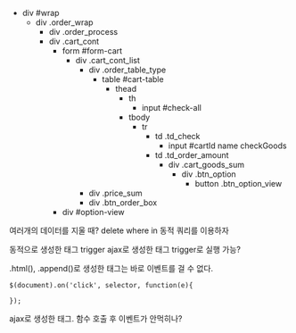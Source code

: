 * div #wrap
  * div .order_wrap
    * div .order_process
    * div .cart_cont
      * form #form-cart
        * div .cart_cont_list
          * div .order_table_type
            * table #cart-table
              * thead
                * th
                  * input #check-all
                * tbody
                  * tr
                    * td .td_check
                      * input #cartId name checkGoods
                    * td .td_order_amount
                      * div .cart_goods_sum
                        * div .btn_option
                          * button .btn_option_view
          * div .price_sum
          * div .btn_order_box
      * div #option-view



여러개의 데이터를 지울 때? delete where in  동적 쿼리를 이용하자

동적으로 생성한 태그 trigger ajax로 생성한 태그 trigger로 실행 가능?

.html(), .append()로 생성한 태그는 바로 이벤트를 걸 수 없다.

```javasc
$(document).on('click', selector, function(e){

});
```



ajax로 생성한 태그. 함수 호출 후 이벤트가 안먹히나?

